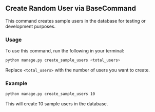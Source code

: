 ## Create Random User via BaseCommand

This command creates sample users in the database for testing or development purposes.

### Usage

To use this command, run the following in your terminal:

```bash
python manage.py create_sample_users <total_users>
```

Replace `<total_users>` with the number of users you want to create.

### Example

```bash
python manage.py create_sample_users 10
```

This will create 10 sample users in the database.
